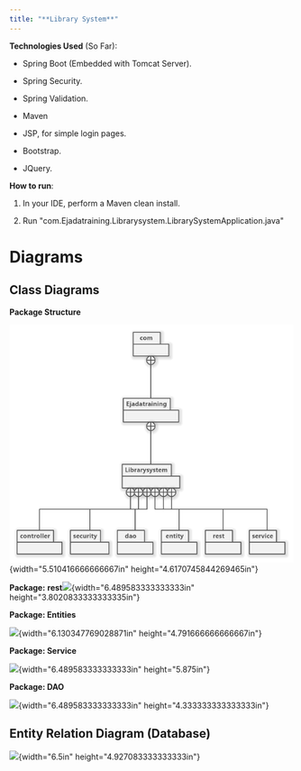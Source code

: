 ```yaml
---
title: "**Library System**"
---
```


**Technologies Used** (So Far):

-   Spring Boot (Embedded with Tomcat Server).

-   Spring Security.

-   Spring Validation.

-   Maven

-   JSP, for simple login pages.

-   Bootstrap.

-   JQuery.

**How to run**:

1.  In your IDE, perform a Maven clean install.

2.  Run
    "com.​Ejadatraining.​Librarysystem.LibrarySystemApplication.java"

# Diagrams

## Class Diagrams

**Package Structure**

![](README-assets/image1.png){width="5.510416666666667in"
height="4.6170745844269465in"}

**Package:**
**rest**![](media/image2.png){width="6.489583333333333in"
height="3.8020833333333335in"}

**Package: Entities**

![](media/image3.png){width="6.130347769028871in"
height="4.791666666666667in"}

**Package: Service**

![](media/image4.png){width="6.489583333333333in"
height="5.875in"}

**Package: DAO**

![](media/image5.png){width="6.489583333333333in"
height="4.333333333333333in"}

## Entity Relation Diagram (Database)

![](media/image6.png){width="6.5in"
height="4.927083333333333in"}
